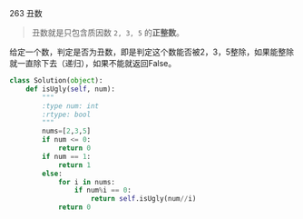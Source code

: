 263 丑数

> 丑数就是只包含质因数 `2, 3, 5` 的**正整数**。

给定一个数，判定是否为丑数，即是判定这个数能否被2，3，5整除，如果能整除就一直除下去（递归），如果不能就返回False。

```python
class Solution(object):
    def isUgly(self, num):
        """
        :type num: int
        :rtype: bool
        """
        nums=[2,3,5]
        if num <= 0:
            return 0
        if num == 1:
            return 1
        else:
            for i in nums:
                if num%i == 0:
                    return self.isUgly(num//i)
            return 0
```

